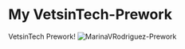 # My VetsinTech-Prework
VetsinTech Prework!
![MarinaVRodriguez-Prework](https://user-images.githubusercontent.com/82106364/114105045-04eda200-989a-11eb-8a36-d9b252c4436b.png)
